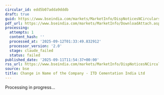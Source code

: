 ```yaml
---
circular_id: edd5b07adda9dddb
draft: true
guid: https://www.bseindia.com/markets/MarketInfo/DispNoticesNCirculars.aspx?Noticeid={5AB9A0A7-8237-452B-80D1-4F67B7D4E7EC}&noticeno=20250911-42&dt=09/11/2025&icount=42&totcount=91&flag=0
pdf_url: https://www.bseindia.com/markets/MarketInfo/DownloadAttach.aspx?id=20250911-42&attachedId=ec6df1f3-5c54-44e1-947c-2743b9d802fb
processing:
  attempts: 1
  content_hash: ''
  processed_at: '2025-09-12T01:33:49.832912'
  processor_version: '2.0'
  stage: claude_failed
  status: failed
published_date: '2025-09-11T11:54:37+00:00'
rss_url: https://www.bseindia.com/markets/MarketInfo/DispNoticesNCirculars.aspx?Noticeid={5AB9A0A7-8237-452B-80D1-4F67B7D4E7EC}&noticeno=20250911-42&dt=09/11/2025&icount=42&totcount=91&flag=0
source: bse
title: Change in Name of the Company - ITD Cementation India Ltd
---
```


Processing in progress...